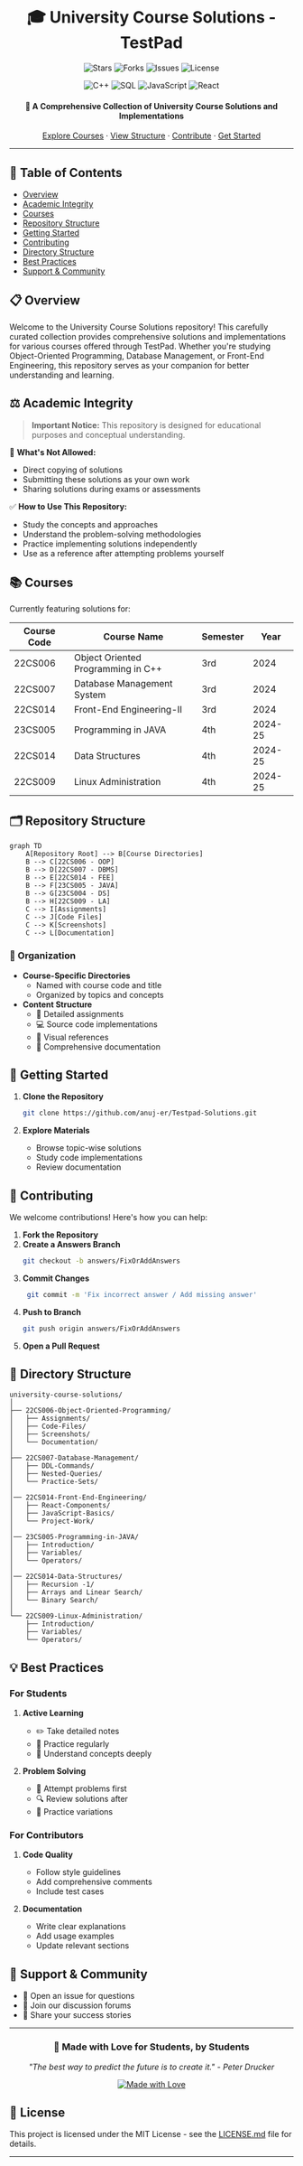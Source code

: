 <div align="center">
  
# 🎓 University Course Solutions - TestPad

![Stars](https://img.shields.io/github/stars/anuj-er/Testpad-Solutions?style=for-the-badge)
![Forks](https://img.shields.io/github/forks/anuj-er/Testpad-Solutions?style=for-the-badge)
![Issues](https://img.shields.io/github/issues/anuj-er/Testpad-Solutions?style=for-the-badge)
![License](https://img.shields.io/github/license/anuj-er/Testpad-Solutions?style=for-the-badge)

![C++](https://img.shields.io/badge/C%2B%2B-00599C?style=for-the-badge&logo=c%2B%2B&logoColor=white)
![SQL](https://img.shields.io/badge/SQL-4479A1?style=for-the-badge&logo=mysql&logoColor=white)
![JavaScript](https://img.shields.io/badge/JavaScript-F7DF1E?style=for-the-badge&logo=javascript&logoColor=black)
![React](https://img.shields.io/badge/React-20232A?style=for-the-badge&logo=react&logoColor=61DAFB)

#### 🌟 A Comprehensive Collection of University Course Solutions and Implementations

[Explore Courses](#-courses) · [View Structure](#-repository-structure) · [Contribute](#-contributing) · [Get Started](#-getting-started)

</div>

---

## 📌 Table of Contents
- [Overview](#-overview)
- [Academic Integrity](#%EF%B8%8F-academic-integrity)
- [Courses](#-courses)
- [Repository Structure](#-repository-structure)
- [Getting Started](#-getting-started)
- [Contributing](#-contributing)
- [Directory Structure](#-directory-structure)
- [Best Practices](#-best-practices)
- [Support & Community](#-support--community)

## 📋 Overview
Welcome to the University Course Solutions repository! This carefully curated collection provides comprehensive solutions and implementations for various courses offered through TestPad. Whether you're studying Object-Oriented Programming, Database Management, or Front-End Engineering, this repository serves as your companion for better understanding and learning.

## ⚖️ Academic Integrity
> **Important Notice:** This repository is designed for educational purposes and conceptual understanding.

🚫 **What's Not Allowed:**
- Direct copying of solutions
- Submitting these solutions as your own work
- Sharing solutions during exams or assessments

✅ **How to Use This Repository:**
- Study the concepts and approaches
- Understand the problem-solving methodologies
- Practice implementing solutions independently
- Use as a reference after attempting problems yourself

## 📚 Courses
Currently featuring solutions for:

| Course Code | Course Name | Semester | Year |
|------------|-------------|-----------|------|
| 22CS006 | Object Oriented Programming in C++ | 3rd | 2024 |
| 22CS007 | Database Management System | 3rd | 2024 |
| 22CS014 | Front-End Engineering-II | 3rd | 2024 |
| 23CS005 | Programming in JAVA | 4th | 2024-25 |
| 22CS014 | Data Structures | 4th | 2024-25 |
| 22CS009 | Linux Administration | 4th | 2024-25 |

## 🗂 Repository Structure
```mermaid
graph TD
    A[Repository Root] --> B[Course Directories]
    B --> C[22CS006 - OOP]
    B --> D[22CS007 - DBMS]
    B --> E[22CS014 - FEE]
    B --> F[23CS005 - JAVA]
    B --> G[23CS004 - DS]
    B --> H[22CS009 - LA]
    C --> I[Assignments]
    C --> J[Code Files]
    C --> K[Screenshots]
    C --> L[Documentation]
```

### 📁 Organization
- **Course-Specific Directories**
  - Named with course code and title
  - Organized by topics and concepts
- **Content Structure**
  - 📝 Detailed assignments
  - 💻 Source code implementations
  - 📸 Visual references
  - 📄 Comprehensive documentation

## 🚀 Getting Started
1. **Clone the Repository**
   ```bash
   git clone https://github.com/anuj-er/Testpad-Solutions.git
   ```

2. **Explore Materials**
   - Browse topic-wise solutions
   - Study code implementations
   - Review documentation

## 🤝 Contributing
We welcome contributions! Here's how you can help:

1. **Fork the Repository**
2. **Create a Answers Branch**
   ```bash
   git checkout -b answers/FixOrAddAnswers
   ```
3. **Commit Changes**
   ```bash
    git commit -m 'Fix incorrect answer / Add missing answer'  
   ```
4. **Push to Branch**
   ```bash
   git push origin answers/FixOrAddAnswers
   ```
5. **Open a Pull Request**

## 📂 Directory Structure
```
university-course-solutions/
│
├── 22CS006-Object-Oriented-Programming/
│   ├── Assignments/
│   ├── Code-Files/
│   ├── Screenshots/
│   └── Documentation/
│
├── 22CS007-Database-Management/
│   ├── DDL-Commands/
│   ├── Nested-Queries/
│   └── Practice-Sets/
│
│── 22CS014-Front-End-Engineering/
│   ├── React-Components/
│   ├── JavaScript-Basics/
│   └── Project-Work/
│
│── 23CS005-Programming-in-JAVA/
│   ├── Introduction/
│   ├── Variables/
│   └── Operators/
│
│── 22CS014-Data-Structures/
│   ├── Recursion -1/
│   ├── Arrays and Linear Search/
│   └── Binary Search/
│
└── 22CS009-Linux-Administration/
    ├── Introduction/
    ├── Variables/
    └── Operators/

```

## 💡 Best Practices
### For Students
1. **Active Learning**
   - ✏️ Take detailed notes
   - 🔄 Practice regularly
   - 🤔 Understand concepts deeply

2. **Problem Solving**
   - 📝 Attempt problems first
   - 🔍 Review solutions after
   - 🔄 Practice variations

### For Contributors
1. **Code Quality**
   - Follow style guidelines
   - Add comprehensive comments
   - Include test cases

2. **Documentation**
   - Write clear explanations
   - Add usage examples
   - Update relevant sections

## 🌟 Support & Community
- 💬 Open an issue for questions
- 🤝 Join our discussion forums
- 📢 Share your success stories

---

<div align="center">

### 💖 Made with Love for Students, by Students

*"The best way to predict the future is to create it." - Peter Drucker*

[![Made with Love](https://forthebadge.com/images/badges/built-with-love.svg)](https://github.com/Anuj-er)

</div>

## 📜 License
This project is licensed under the MIT License - see the [LICENSE.md](LICENSE.md) file for details.

---

